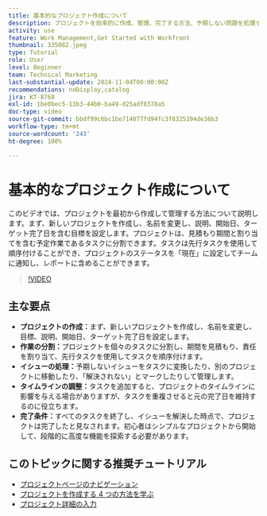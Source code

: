 ```yaml
---
title: 基本的なプロジェクト作成について
description: プロジェクトを効率的に作成、管理、完了する方法、予期しない問題を処理する方法、基本的なプロジェクト管理機能を習得するための初心者にわかりやすいヒントを探索する方法について説明します。
activity: use
feature: Work Management,Get Started with Workfront
thumbnail: 335082.jpeg
type: Tutorial
role: User
level: Beginner
team: Technical Marketing
last-substantial-update: 2024-11-04T00:00:00Z
recommendations: noDisplay,catalog
jira: KT-8768
exl-id: 1be0bec5-13b3-44b0-ba49-d25adf0378a5
doc-type: video
source-git-commit: bbdf99c6bc1be714077fd94fc3f8325394de36b3
workflow-type: tm+mt
source-wordcount: '243'
ht-degree: 100%

---
```


# 基本的なプロジェクト作成について

このビデオでは、プロジェクトを最初から作成して管理する方法について説明します。まず、新しいプロジェクトを作成し、名前を変更し、説明、開始日、ターゲット完了日を含む目標を設定します。プロジェクトは、見積もり期間と割り当てを含む予定作業であるタスクに分割できます。タスクは先行タスクを使用して順序付けることができ、プロジェクトのステータスを「現在」に設定してチームに通知し、レポートに含めることができます。


>[!VIDEO](https://video.tv.adobe.com/v/335082/?quality=12&learn=on&enablevpops=1)

## 主な要点

* **プロジェクトの作成：**&#x200B;まず、新しいプロジェクトを作成し、名前を変更し、目標、説明、開始日、ターゲット完了日を設定します。
* **作業の分割：**&#x200B;プロジェクトを個々のタスクに分割し、期間を見積もり、責任を割り当て、先行タスクを使用してタスクを順序付けます。
* **イシューの処理：**&#x200B;予期しないイシューをタスクに変換したり、別のプロジェクトに移動したり、「解決されない」とマークしたりして管理します。
* **タイムラインの調整：**&#x200B;タスクを追加すると、プロジェクトのタイムラインに影響を与える場合がありますが、タスクを重複させると元の完了日を維持するのに役立ちます。
* **完了条件：**&#x200B;すべてのタスクを終了し、イシューを解決した時点で、プロジェクトは完了したと見なされます。初心者はシンプルなプロジェクトから開始して、段階的に高度な機能を探索する必要があります。


## このトピックに関する推奨チュートリアル

* [プロジェクトページのナビゲーション](/help/manage-work/projects/navigate-the-project-page.md)
* [プロジェクトを作成する 4 つの方法を学ぶ](/help/manage-work/projects/understand-other-ways-to-create-projects.md)
* [プロジェクト詳細の入力](/help/manage-work/projects/fill-in-the-project-details.md)

